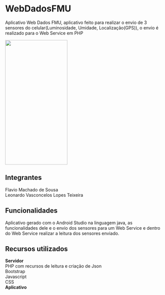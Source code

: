 # WebDadosFMU

Aplicativo Web Dados FMU, aplicativo feito para realizar o envio de 3 sensores do celular(Luminosidade, Umidade, Localização(GPS)),
o envio é realizado para o Web Service em PHP

<img src="https://i.ibb.co/DWFnSKm/index.jpg" width="200" height="400">

## Integrantes
 Flavio Machado de Sousa
<br>Leonardo Vasconcelos Lopes Teixeira

## Funcionalidades
Aplicativo gerado com o Android Studio na linguagem java, as funcionalidades dele e o envio dos sensores para um Web Service e dentro do Web Service
realizar a leitura dos sensores enviado.

## Recursos utilizados
**Servidor**
<br>PHP com recursos de leitura e criação de Json
<br>Bootstrap
<br>Javascript
<br>CSS
<br>
**Aplicativo**